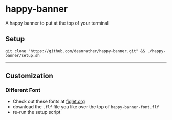 # happy-banner

A happy banner to put at the top of your terminal

## Setup

```
git clone "https://github.com/deanrather/happy-banner.git" && ./happy-banner/setup.sh
```

---

## Customization

### Different Font

- Check out these fonts at [figlet.org](http://www.figlet.org/examples.html)
- download the `.flf` file you like over the top of `happy-banner-font.flf`
- re-run the setup script